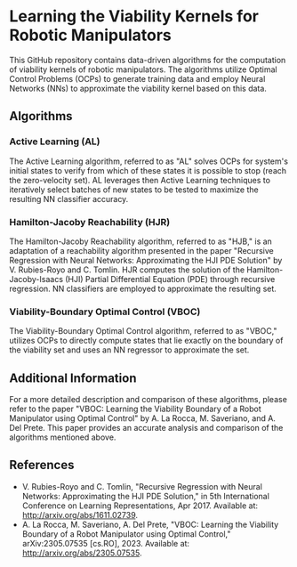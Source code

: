 # Learning the Viability Kernels for Robotic Manipulators

This GitHub repository contains data-driven algorithms for the computation of viability kernels of robotic manipulators. 
The algorithms utilize Optimal Control Problems (OCPs) to generate training data and employ Neural Networks (NNs) to approximate the viability kernel based on this data.

## Algorithms

### Active Learning (AL)

The Active Learning algorithm, referred to as "AL" solves OCPs for system's initial states to verify from which of these states it is possible to stop (reach the zero-velocity set). 
AL leverages then Active Learning techniques to iteratively select batches of new states to be tested to maximize the resulting NN classifier accuracy.

### Hamilton-Jacoby Reachability (HJR)

The Hamilton-Jacoby Reachability algorithm, referred to as "HJB," is an adaptation of a reachability algorithm presented in the paper "Recursive Regression with Neural Networks: Approximating the HJI PDE Solution" by V. Rubies-Royo and C. Tomlin. 
HJR computes the solution of the Hamilton-Jacoby-Isaacs (HJI) Partial Differential Equation (PDE) through recursive regression. NN classifiers are employed to approximate the resulting set.

### Viability-Boundary Optimal Control (VBOC)

The Viability-Boundary Optimal Control algorithm, referred to as "VBOC," utilizes OCPs to directly compute states that lie exactly on the boundary of the viability set and uses an NN regressor to approximate the set.

## Additional Information

For a more detailed description and comparison of these algorithms, please refer to the paper "VBOC: Learning the Viability Boundary of a Robot Manipulator using Optimal Control" by A. La Rocca, M. Saveriano, and A. Del Prete. This paper provides an accurate analysis and comparison of the algorithms mentioned above. 

## References

- V. Rubies-Royo and C. Tomlin, "Recursive Regression with Neural Networks: Approximating the HJI PDE Solution," in 5th International Conference on Learning Representations, Apr 2017. Available at: http://arxiv.org/abs/1611.02739.
- A. La Rocca, M. Saveriano, A. Del Prete, "VBOC: Learning the Viability Boundary of a Robot Manipulator using Optimal Control," arXiv:2305.07535 [cs.RO], 2023. Available at: http://arxiv.org/abs/2305.07535.

